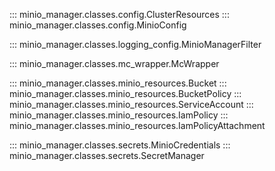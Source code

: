 ::: minio_manager.classes.config.ClusterResources
::: minio_manager.classes.config.MinioConfig

::: minio_manager.classes.logging_config.MinioManagerFilter

::: minio_manager.classes.mc_wrapper.McWrapper

::: minio_manager.classes.minio_resources.Bucket
::: minio_manager.classes.minio_resources.BucketPolicy
::: minio_manager.classes.minio_resources.ServiceAccount
::: minio_manager.classes.minio_resources.IamPolicy
::: minio_manager.classes.minio_resources.IamPolicyAttachment

::: minio_manager.classes.secrets.MinioCredentials
::: minio_manager.classes.secrets.SecretManager

